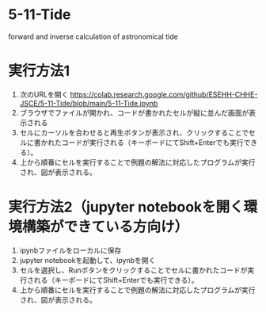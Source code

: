 # 5-11-Tide
forward and inverse calculation of astronomical tide

# 実行方法1
1. 次のURLを開く
https://colab.research.google.com/github/ESEHH-CHHE-JSCE/5-11-Tide/blob/main/5-11-Tide.ipynb
1. ブラウザでファイルが開かれ、コードが書かれたセルが縦に並んだ画面が表示される
1. セルにカーソルを合わせると再生ボタンが表示され、クリックすることでセルに書かれたコードが実行される（キーボードにてShift+Enterでも実行できる）。
1. 上から順番にセルを実行することで例題の解法に対応したプログラムが実行され、図が表示される。

# 実行方法2（jupyter notebookを開く環境構築ができている方向け）
1. ipynbファイルをローカルに保存
1. jupyter notebookを起動して、ipynbを開く
1. セルを選択し、Runボタンをクリックすることでセルに書かれたコードが実行される（キーボードにてShift+Enterでも実行できる）。
1. 上から順番にセルを実行することで例題の解法に対応したプログラムが実行され、図が表示される。
